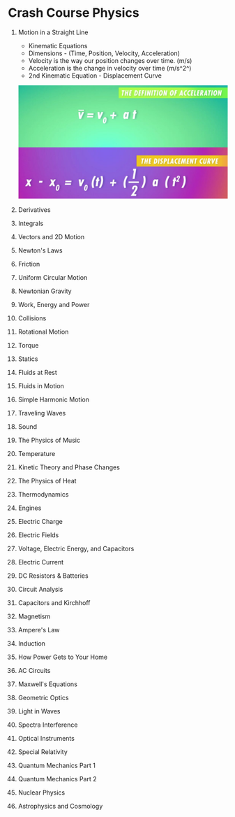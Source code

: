 # Crash Course Physics

1. Motion in a Straight Line

    - Kinematic Equations
    - Dimensions - (Time, Position, Velocity, Acceleration)
    - Velocity is the way our position changes over time. (m/s)
    - Acceleration is the change in velocity over time (m/s^2^)
    - 2nd Kinematic Equation - Displacement Curve

    ![image](../../media/Crash-Course-Physics-image1.jpg)

2. Derivatives
3. Integrals
4. Vectors and 2D Motion
5. Newton's Laws
6. Friction
7. Uniform Circular Motion
8. Newtonian Gravity
9. Work, Energy and Power
10. Collisions
11. Rotational Motion
12. Torque
13. Statics
14. Fluids at Rest
15. Fluids in Motion
16. Simple Harmonic Motion
17. Traveling Waves
18. Sound
19. The Physics of Music
20. Temperature
21. Kinetic Theory and Phase Changes
22. The Physics of Heat
23. Thermodynamics
24. Engines
25. Electric Charge
26. Electric Fields
27. Voltage, Electric Energy, and Capacitors
28. Electric Current
29. DC Resistors & Batteries
30. Circuit Analysis
31. Capacitors and Kirchhoff
32. Magnetism
33. Ampere's Law
34. Induction
35. How Power Gets to Your Home
36. AC Circuits
37. Maxwell's Equations
38. Geometric Optics
39. Light in Waves
40. Spectra Interference
41. Optical Instruments
42. Special Relativity
43. Quantum Mechanics Part 1
44. Quantum Mechanics Part 2
45. Nuclear Physics
46. Astrophysics and Cosmology
